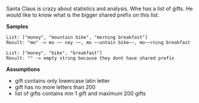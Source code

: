 Santa Claus is crazy about statistics and analysis. Whe has a list of gifts. He would like to know what is the bigger shared prefix on this list.

**Samples**

```
List: ["money", "mountain bike", "morning breakfast"]
Result: "mo" -> mo ~~ ney ~~, mo ~~untain bike~~, mo~~rning breakfast
```

```
List: ["money", "bike", "breakfast"]
Result: "" -> empty string because they dont have shared prefix
```

**Assumptions**

* gift contains only lowercase latin letter
* gift has no more letters than 200
* list of gifts contains min 1 gift and maximum 200 gifts
